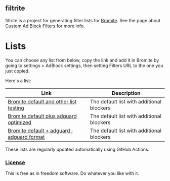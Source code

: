 ## filtrite
filtrite is a project for generating filter lists for [Bromite](https://www.bromite.org/).
See the page about [Custom Ad Block Filters](https://www.bromite.org/custom-filters) for more info.

# Lists
You can choose any list from below, copy the link and add it in Bromite by going to settings > AdBlock settings, then setting Filters URL to the one you just copied.

Here's a list:


| Link | Description  |
| ------ | ------|
| [Bromite default and other list testing](https://github.com/hayaburro/filtrite/releases/latest/download/eadu.dat) | The default list with additional blockers |
| [Bromite default plus adguard optimized](https://github.com/hayaburro/filtrite/releases/latest/download/bromite-adguard.dat) | The default list with additional blockers |
| [Bromite default + adguard ; adguard format](https://github.com/hayaburro/filtrite/releases/latest/download/experimental.dat) | The default list with additional blockers |


These lists are regularly updated automatically using GitHub Actions.

### [License](LICENSE)
This is free as in freedom software. Do whatever you like with it.
